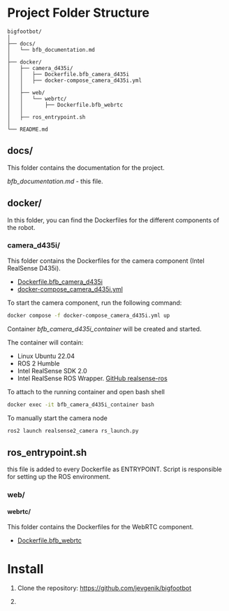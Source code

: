 # Project Folder Structure

```text 
bigfootbot/
│
├── docs/
│   └── bfb_documentation.md
│
├── docker/
│   ├── camera_d435i/
│   │   ├── Dockerfile.bfb_camera_d435i
│   │   ├── docker-compose_camera_d435i.yml
│   │
│   ├── web/
│   │   └── webrtc/
│   │       ├── Dockerfile.bfb_webrtc
│   │
│   ├── ros_entrypoint.sh
│
└── README.md
```

## docs/
This folder contains the documentation for the project.

*bfb_documentation.md* - this file.

## docker/
In this folder, you can find the Dockerfiles for the different components of the robot.


### camera_d435i/
This folder contains the Dockerfiles for the camera component (Intel RealSense D435i).

- [Dockerfile.bfb_camera_d435i](https://github.com/jevgenik/bigfootbot/blob/master/docker/camera_d435i/Dockerfile.bfb_camera_d435i)
- [docker-compose_camera_d435i.yml](https://github.com/jevgenik/bigfootbot/blob/master/docker/camera_d435i/docker-compose_camera_d435i.yml)

To start the camera component, run the following command:
```bash
docker compose -f docker-compose_camera_d435i.yml up
```

Container *bfb_camera_d435i_container* will be created and started.

The container will contain:
- Linux Ubuntu 22.04
- ROS 2 Humble
- Intel RealSense SDK 2.0
- Intel RealSense ROS Wrapper. [GitHub realsense-ros](https://github.com/IntelRealSense/realsense-ros)

To attach to the running container and open bash shell
```bash
docker exec -it bfb_camera_d435i_container bash
```

To manually start the camera node
```bash
ros2 launch realsense2_camera rs_launch.py
```

## ros_entrypoint.sh 
this file is added to every Dockerfile as ENTRYPOINT. Script is responsible for setting up the ROS environment.

### web/
#### webrtc/
This folder contains the Dockerfiles for the WebRTC component.

- [Dockerfile.bfb_webrtc](https://github.com/jevgenik/bigfootbot/blob/master/docker/web/WebRTC/Dockerfile.webrtc)



# Install 

1. Clone the repository: https://github.com/jevgenik/bigfootbot

2. 